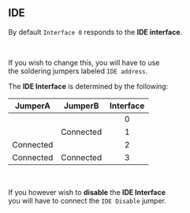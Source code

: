 
## IDE

By default `Interface 0` responds to the **IDE interface**.

<br>

If you wish to change this, you will have to use<br>
the soldering jumpers labeled `IDE address`.

The **IDE Interface** is determined by the following:

|  JumperA  |  JumperB  | Interface |
|:---------:|:---------:|:---------:|
|           |           |     0     |
|           | Connected |     1     |
| Connected |           |     2     |
| Connected | Connected |     3     |

<br>

If you however wish to **disable** the **IDE Interface**<br>
you will have to connect the `IDE Disable` jumper.

<br>